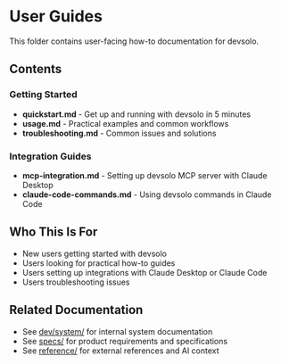 # User Guides

This folder contains user-facing how-to documentation for devsolo.

## Contents

### Getting Started
- **quickstart.md** - Get up and running with devsolo in 5 minutes
- **usage.md** - Practical examples and common workflows
- **troubleshooting.md** - Common issues and solutions

### Integration Guides
- **mcp-integration.md** - Setting up devsolo MCP server with Claude Desktop
- **claude-code-commands.md** - Using devsolo commands in Claude Code

## Who This Is For

- New users getting started with devsolo
- Users looking for practical how-to guides
- Users setting up integrations with Claude Desktop or Claude Code
- Users troubleshooting issues

## Related Documentation

- See [dev/system/](../dev/system/) for internal system documentation
- See [specs/](../specs/) for product requirements and specifications
- See [reference/](../reference/) for external references and AI context
